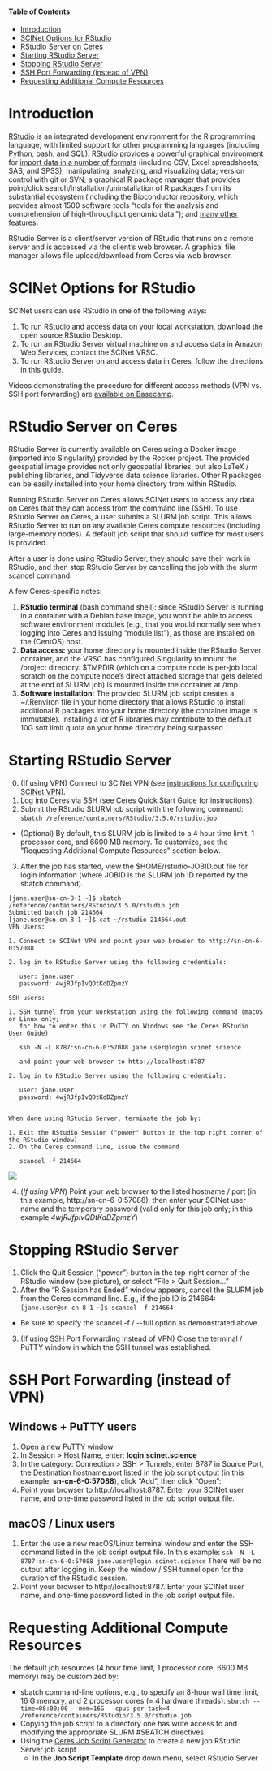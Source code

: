 #### Table of Contents
* [Introduction](#introduction)
* [SCINet Options for RStudio](#scinet-options-for-rstudio)
* [RStudio Server on Ceres](#rstudio-server-on-ceres)
* [Starting RStudio Server](#starting-rstudio-server)
* [Stopping RStudio Server](#stopping-rstudio-server)
* [SSH Port Forwarding (instead of VPN)](#ssh-port-forwarding-instead-of-vpn)
* [Requesting Additional Compute Resources](#requesting-additional-compute-resources)

# Introduction

[RStudio](https://www.rstudio.com/products/rstudio/) is an integrated development environment for the R programming language, with limited support for other programming languages (including Python, bash, and SQL). RStudio provides a powerful graphical environment for [import data in a number of formats](https://support.rstudio.com/hc/en-us/articles/218611977-Importing-Data-with-RStudio) (including CSV, Excel spreadsheets, SAS, and SPSS); manipulating, analyzing, and visualizing data; version control with git or SVN; a graphical R package manager that provides point/click search/installation/uninstallation of R packages from its substantial ecosystem (including the Bioconductor repository, which provides almost 1500 software tools “tools for the analysis and comprehension of high-throughput genomic data.”); and [many other features](https://www.rstudio.com/products/rstudio/features/).

RStudio Server is a client/server version of RStudio that runs on a remote server and is accessed via the client’s web browser. A graphical file manager allows file upload/download from Ceres via web browser.

# SCINet Options for RStudio

SCINet users can use RStudio in one of the following ways:
1. To run RStudio and access data on your local workstation, download the open source RStudio Desktop.
2. To run an RStudio Server virtual machine on and access data in Amazon Web Services, contact the SCINet VRSC.
3. To run RStudio Server on and access data in Ceres, follow the directions in this guide. 

Videos demonstrating the procedure for different access methods (VPN vs. SSH port forwarding) are [available on Basecamp](https://3.basecamp.com/3625179/buckets/5538276/vaults/1094778047).

# RStudio Server on Ceres
RStudio Server is currently available on Ceres using a Docker image (imported into Singularity) provided by the Rocker project. The provided geospatial image provides not only geospatial libraries, but also LaTeX / publishing libraries, and Tidyverse data science libraries. Other R packages can be easily installed into your home directory from within RStudio. 

Running RStudio Server on Ceres allows SCINet users to access any data on Ceres that they can access from the command line (SSH). To use RStudio Server on Ceres, a user submits a SLURM job script. This allows RStudio Server to run on any available Ceres compute resources (including large-memory nodes). A default job script that should suffice for most users is provided.

After a user is done using RStudio Server, they should save their work in RStudio, and then stop RStudio Server by cancelling the job with the slurm scancel command.

A few Ceres-specific notes:
1. **RStudio terminal** (bash command shell): since RStudio Server is running in a container with a Debian base image, you won’t be able to access software environment modules (e.g., that you would normally see when logging into Ceres and issuing “module list”), as those are installed on the (CentOS) host.
2. **Data access:** your home directory is mounted inside the RStudio Server container, and the VRSC has configured Singularity to mount the /project directory.  $TMPDIR (which on a compute node is per-job local scratch on the compute node’s direct attached storage that gets deleted at the end of SLURM job) is mounted inside the container at /tmp.
3. **Software installation:** The provided SLURM job script creates a ~/.Renviron file in your home directory that allows RStudio to install additional R packages into your home directory (the container image is immutable). Installing a lot of R libraries may contribute to the default 10G soft limit quota on your home directory being surpassed.

# Starting RStudio Server

0. (If using VPN) Connect to SCINet VPN (see [instructions for configuring SCINet VPN](https://3.basecamp.com/3625179/buckets/5538276/vaults/1070659735)).
1. Log into Ceres via SSH (see Ceres Quick Start Guide for instructions).
2. Submit the RStudio SLURM job script with the following command:
`sbatch /reference/containers/RStudio/3.5.0/rstudio.job`
  * (Optional) By default, this SLURM job is limited to a 4 hour time limit, 1 processor core, and 6600 MB memory. To customize, see the "Requesting Additional Compute Resources" section below.
3. After the job has started, view the $HOME/rstudio-JOBID.out file for login information (where JOBID is the SLURM job ID reported by the sbatch command).

```
[jane.user@sn-cn-8-1 ~]$ sbatch /reference/containers/RStudio/3.5.0/rstudio.job
Submitted batch job 214664
[jane.user@sn-cn-8-1 ~]$ cat ~/rstudio-214664.out 
VPN Users:

1. Connect to SCINet VPN and point your web browser to http://sn-cn-6-0:57088

2. log in to RStudio Server using the following credentials:

   user: jane.user
   password: 4wjRJfpIvQDtKdDZpmzY

SSH users:

1. SSH tunnel from your workstation using the following command (macOS or Linux only;
   for how to enter this in PuTTY on Windows see the Ceres RStudio User Guide)

   ssh -N -L 8787:sn-cn-6-0:57088 jane.user@login.scinet.science

   and point your web browser to http://localhost:8787

2. log in to RStudio Server using the following credentials:

   user: jane.user
   password: 4wjRJfpIvQDtKdDZpmzY


When done using RStudio Server, terminate the job by:

1. Exit the RStudio Session ("power" button in the top right corner of the RStudio window)
2. On the Ceres command line, issue the command
   
   scancel -f 214664
```

![](/assets/img/RStudio.png)

4. (*If using VPN*) Point your web browser to the listed hostname / port (in this example, http://sn-cn-6-0:57088), then enter your SCINet user name and the temporary password (valid only for this job only; in this example *4wjRJfpIvQDtKdDZpmzY*)

# Stopping RStudio Server

1. Click the Quit Session (“power”) button in the top-right corner of the RStudio window (see picture), or select “File > Quit Session...”
2. After the “R Session has Ended” window appears, cancel the SLURM job from the Ceres command line. E.g., if the job ID is 214664:
`[jane.user@sn-cn-8-1 ~]$ scancel -f 214664`
  * Be sure to specify the scancel -f / --full option as demonstrated above.
3. (If using SSH Port Forwarding instead of VPN) Close the terminal / PuTTY window in which the SSH tunnel was established.

# SSH Port Forwarding (instead of VPN)

## Windows + PuTTY users
1. Open a new PuTTY window
2. In Session > Host Name, enter: **login.scinet.science**
3. In the category: Connection > SSH > Tunnels, enter 8787 in Source Port, the Destination hostname:port listed in the job script output (in this example: **sn-cn-6-0:57088**), click “Add”, then click “Open”:
4. Point your browser to http://localhost:8787. Enter your SCINet user name, and one-time password listed in the job script output file.

## macOS / Linux users

1. Enter the use a new macOS/Linux terminal window and enter the SSH command listed in the job script output file. In this example:
`ssh -N -L 8787:sn-cn-6-0:57088 jane.user@login.scinet.science`
There will be no output after logging in. Keep the window / SSH tunnel open for the duration of the RStudio session. 
2. Point your browser to http://localhost:8787. Enter your SCINet user name, and one-time password listed in the job script output file.

# Requesting Additional Compute Resources

The default job resources (4 hour time limit, 1 processor core, 6600 MB memory) may be customized by:
* sbatch command-line options, e.g., to specify an 8-hour wall time limit, 16 G memory, and 2 processor cores (= 4 hardware threads):
`sbatch --time=08:00:00 --mem=16G --cpus-per-task=4 /reference/containers/RStudio/3.5.0/rstudio.job`
* Copying the job script to a directory one has write access to and modifying the appropriate SLURM #SBATCH directives.
* Using the [Ceres Job Script Generator](http://go.usa.gov/x9fH7) to create a new job RStudio Server job script
  * In the **Job Script Template** drop down menu, select RStudio Server
